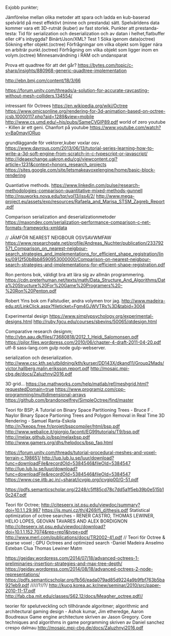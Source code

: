 Exjobb punkter; 

Jämförelse mellan olika metoder att spara och ladda en kub-baserad spelvärld på mest effektivt (minne och prestanda) sätt.
Spelvärldens data kommer vara ett 3D-rutnät (kuber) av fast storlek.
Punkter att prestanda-testa:
Tid för serialization och deserialization och av datan i helhet,flatbuffer eller c#'s inbyggda? Binärt/Json/XML? Test 1
Söka igenom data(octree)
Sökning efter objekt.(octree)
Förfrågningar om vilka objekt som ligger nära en arbiträr punkt.(octree)
Förfrågning om vilka objekt som ligger inom en volym.(octree)
Minnesanvändning i RAM och undansparat

Prova ett quadtree för att det går?
https://bytes.com/topic/c-sharp/insights/880968-generic-quadtree-implementation


http://ebn.bmj.com/content/18/3/66


https://forum.unity.com/threads/a-solution-for-accurate-raycasting-without-mesh-colliders.134554/


intressant för Octrees
https://en.wikipedia.org/wiki/Octree
https://www.omicsonline.org/rendering-for-3d-animation-based-on-octree-jcsb.10000117.php?aid=1289&view=mobile
http://www.cs.umd.edu/~hjs/pubs/SameCVGIP89.pdf
world of zero youtube - Killen är ett geni.
Chanfort på youtube https://www.youtube.com/watch?v=Ba0maylORuo


grundläggande för vektorer,kuber voxlar osv.
https://www.davrous.com/2013/06/13/tutorial-series-learning-how-to-write-a-3d-soft-engine-from-scratch-in-c-typescript-or-javascript/
http://ideaexchange.uakron.edu/cgi/viewcontent.cgi?article=1231&context=honors_research_projects
https://sites.google.com/site/letsmakeavoxelengine/home/basic-block-rendering


Quantiative methods.
https://www.linkedin.com/pulse/research-methodologies-comparison-quantitative-mixed-methods-gunnell
http://nsuworks.nova.edu/tqr/vol13/iss4/2/
http://www.mega-project.eu/assets/exp/resources/Rafaela_and_Marisa_STSM_Zagreb_Report.pdf

Comparison serialization and deserializationmetoder
https://maxondev.com/serialization-performance-comparison-c-net-formats-frameworks-xmldata


// JÄMFÖR NEAREST NEIGBOUR OSVSAVWMFAW
https://www.researchgate.net/profile/Andreas_Nuchter/publication/233792571_Comparison_on_nearest-neigbour-search_strategies_and_implementations_for_efficient_shape_registration/links/0912f50b8bb8590953000000/Comparison-on-nearest-neigbour-search-strategies-and-implementations-for-efficient-shape-registration.pdf

Ron pentons bok, väldigt bra att lära sig av allmän programmering.
https://cdn.preterhuman.net/texts/math/Data_Structure_And_Algorithms/Data%20Structure%20For%20Game%20Programers%20-%20Ron%20Penton.pdf

Robert Yins bok om Fallstudier, andra volymen tror jag.
http://www.madeira-edu.pt/LinkClick.aspx?fileticket=Fgm4GJWVTRs%3D&tabid=3004



Experimental design
 https://www.simplypsychology.org/experimental-designs.html
 http://ruby.fgcu.edu/courses/sbevins/50065/qtdesign.html


Comparative research designm;
http://vbn.aau.dk/files/73680818/2012_1_Heidi_Salomonsen.pdf
https://pjlor.files.wordpress.com/2010/06/chapter-4-draft-2011-04-20.pdf
utf-8
sass-lang.com
gulp node
gulp-webserver.

serialization och deserialization.
http://www.csc.kth.se/utbildning/kth/kurser/DD143X/dkand11/Group2Mads/victor.hallberg.malin.eriksson.report.pdf
http://mosaic.mpi-cbg.de/docs/Zaluzhnyi2016.pdf

3D grid...
https://se.mathworks.com/help/matlab/ref/meshgrid.html?requestedDomain=true
https://www.programiz.com/cpp-programming/multidimensional-arrays
https://github.com/brandonpelfrey/SimpleOctree/find/master

Teori för BSP; A Tutorial on Binary Space Partitioning Trees - Bruce F . Naylor
Binary Space Partioning Trees and Polygon Removal in Real Time 3D Rendering - Samuel Ranta-Eskola 
http://n7keops.free.fr/projet/bspcompiler/html/bsp.pdf
http://www.webalice.it/giorgio.faconti/EG99tutorials/T9/bsp.pdf
http://melax.github.io/bsp/melaxbsp.pdf
http://www.gamers.org/dhs/helpdocs/bsp_faq.html

https://forum.unity.com/threads/tutorial-procedural-meshes-and-voxel-terrain-c.198651/
http://lup.lub.lu.se/luur/download?func=downloadFile&recordOId=5384546&fileOId=5384547
http://lup.lub.lu.se/luur/download?func=downloadFile&recordOId=5384546&fileOId=5384547
https://www.cse.iitb.ac.in/~sharat/icvgip.org/icvgip00/G-51.pdf



https://pdfs.semanticscholar.org/2248/c5ff85cd78c7dd5a1f5eb39b0e515b10c247.pdf

Teori för Octree;
http://citeseerx.ist.psu.edu/viewdoc/summary?doi=10.1.1.29.987
https://is.muni.cz/th/4269/fi_d/thesis.pdf
Statistical optimization of octree searches - RENER CASTRO, THOMAS LEWINER, HELIO LOPES, GEOVAN TAVARES AND ALEX BORDIGNON
http://citeseerx.ist.psu.edu/viewdoc/download?doi=10.1.1.152.7074&rep=rep1&type=pdf
http://www.merl.com/publications/docs/TR2002-41.pdf //
Teori för Octree & sparse voxel ; GPU Octrees and optimized search -Daniel Madeira Anselmo Esteban Clua Thomas Lewiner Matm

https://geidav.wordpress.com/2014/07/18/advanced-octrees-1-preliminaries-insertion-strategies-and-max-tree-depth/
https://geidav.wordpress.com/2014/08/18/advanced-octrees-2-node-representations/
https://pdfs.semanticscholar.org/fb56/eada079ad85d9224a9b9fbf763b5ba921eb9.pdf /////?//?/
http://kucg.korea.ac.kr/new/seminar/2010/src/paper-2010-11-17.pdf
http://fab.cba.mit.edu/classes/S62.12/docs/Meagher_octree.pdf//

teorier för spelutveckling och tillhörande algoritmer;
algorithmic and architectural gaming design - Ashok kumar, Jim etheredge, Aaron Boudreaux
Game engine architecture skriven av Jason Gregory.
Core techniques and algorithms in game porgramming skriven av Daniel sanchez crespo dalmau
http://mosaic.mpi-cbg.de/docs/Zaluzhnyi2016.pdf

